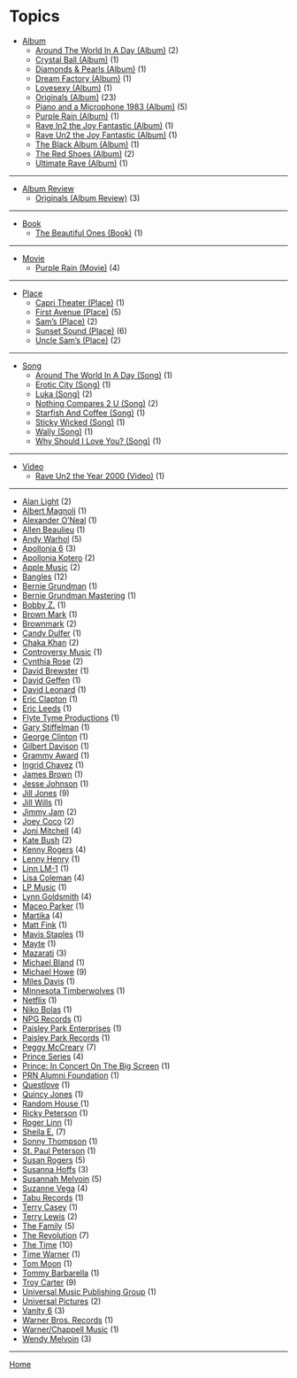 # Topics

  * [Album](./album/)
     * [Around The World In A Day (Album)](./album/around-the-world-in-a-day/) (2)
     * [Crystal Ball (Album)](./album/crystal-ball/) (1)
     * [Diamonds & Pearls (Album)](./album/diamonds-pearls/) (1)
     * [Dream Factory (Album)](./album/dream-factory/) (1)
     * [Lovesexy (Album)](./album/lovesexy/) (1)
     * [Originals (Album)](./album/originals/) (23)
     * [Piano and a Microphone 1983 (Album)](./album/piano-and-a-microphone-1983/) (5)
     * [Purple Rain (Album)](./album/purple-rain/) (1)
     * [Rave In2 the Joy Fantastic (Album)](./album/rave-in2-the-joy-fantastic/) (1)
     * [Rave Un2 the Joy Fantastic (Album)](./album/rave-un2-the-joy-fantastic/) (1)
     * [The Black Album (Album)](./album/the-black-album/) (1)
     * [The Red Shoes (Album)](./album/the-red-shoes/) (2)
     * [Ultimate Rave (Album)](./album/ultimate-rave/) (1)


----


  * [Album Review](./album-review/)
     * [Originals (Album Review)](./album-review/originals/) (3)


----


  * [Book](./book/)
     * [The Beautiful Ones (Book)](./book/the-beautiful-ones/) (1)


----


  * [Movie](./movie/)
     * [Purple Rain (Movie)](./movie/purple-rain/) (4)


----


  * [Place](./place/)
     * [Capri Theater  (Place)](./place/capri-theater/) (1)
     * [First Avenue (Place)](./place/first-avenue/) (5)
     * [Sam’s (Place)](./place/sam-s/) (2)
     * [Sunset Sound (Place)](./place/sunset-sound/) (6)
     * [Uncle Sam’s (Place)](./place/uncle-sam-s/) (2)


----


  * [Song](./song/)
     * [Around The World In A Day (Song)](./song/around-the-world-in-a-day/) (1)
     * [Erotic City (Song)](./song/erotic-city/) (1)
     * [Luka (Song)](./song/luka/) (2)
     * [Nothing Compares 2 U (Song)](./song/nothing-compares-2-u/) (2)
     * [Starfish And Coffee (Song)](./song/starfish-and-coffee/) (1)
     * [Sticky Wicked (Song)](./song/sticky-wicked/) (1)
     * [Wally (Song)](./song/wally/) (1)
     * [Why Should I Love You? (Song)](./song/why-should-i-love-you/) (1)


----


  * [Video](./video/)
     * [Rave Un2 the Year 2000 (Video)](./video/rave-un2-the-year-2000/) (1)

----

  * [Alan Light](./alan-light/) (2)
  * [Albert Magnoli](./albert-magnoli/) (1)
  * [Alexander O’Neal](./alexander-o-neal/) (1)
  * [Allen Beaulieu](./allen-beaulieu/) (1)
  * [Andy Warhol](./andy-warhol/) (5)
  * [Apollonia 6](./apollonia-6/) (3)
  * [Apollonia Kotero](./apollonia-kotero/) (2)
  * [Apple Music](./apple-music/) (2)
  * [Bangles](./bangles/) (12)
  * [Bernie Grundman](./bernie-grundman/) (1)
  * [Bernie Grundman Mastering](./bernie-grundman-mastering/) (1)
  * [Bobby Z.](./bobby-z/) (1)
  * [Brown Mark](./brown-mark/) (1)
  * [Brownmark](./brownmark/) (2)
  * [Candy Dulfer](./candy-dulfer/) (1)
  * [Chaka Khan](./chaka-khan/) (2)
  * [Controversy Music](./controversy-music/) (1)
  * [Cynthia Rose](./cynthia-rose/) (2)
  * [David Brewster](./david-brewster/) (1)
  * [David Geffen](./david-geffen/) (1)
  * [David Leonard](./david-leonard/) (1)
  * [Eric Clapton](./eric-clapton/) (1)
  * [Eric Leeds](./eric-leeds/) (1)
  * [Flyte Tyme Productions](./flyte-tyme-productions/) (1)
  * [Gary Stiffelman](./gary-stiffelman/) (1)
  * [George Clinton](./george-clinton/) (1)
  * [Gilbert Davison](./gilbert-davison/) (1)
  * [Grammy Award](./grammy-award/) (1)
  * [Ingrid Chavez](./ingrid-chavez/) (1)
  * [James Brown](./james-brown/) (1)
  * [Jesse Johnson](./jesse-johnson/) (1)
  * [Jill Jones](./jill-jones/) (9)
  * [Jill Wills](./jill-wills/) (1)
  * [Jimmy Jam](./jimmy-jam/) (2)
  * [Joey Coco](./joey-coco/) (2)
  * [Joni Mitchell](./joni-mitchell/) (4)
  * [Kate Bush](./kate-bush/) (2)
  * [Kenny Rogers](./kenny-rogers/) (4)
  * [Lenny Henry](./lenny-henry/) (1)
  * [Linn LM-1](./linn-lm-1/) (1)
  * [Lisa Coleman](./lisa-coleman/) (4)
  * [LP Music](./lp-music/) (1)
  * [Lynn Goldsmith](./lynn-goldsmith/) (4)
  * [Maceo Parker](./maceo-parker/) (1)
  * [Martika](./martika/) (4)
  * [Matt Fink](./matt-fink/) (1)
  * [Mavis Staples](./mavis-staples/) (1)
  * [Mayte](./mayte/) (1)
  * [Mazarati](./mazarati/) (3)
  * [Michael Bland](./michael-bland/) (1)
  * [Michael Howe](./michael-howe/) (9)
  * [Miles Davis](./miles-davis/) (1)
  * [Minnesota Timberwolves](./minnesota-timberwolves/) (1)
  * [Netflix](./netflix/) (1)
  * [Niko Bolas](./niko-bolas/) (1)
  * [NPG Records](./npg-records/) (1)
  * [Paisley Park Enterprises](./paisley-park-enterprises/) (1)
  * [Paisley Park Records](./paisley-park-records/) (1)
  * [Peggy McCreary](./peggy-mccreary/) (7)
  * [Prince Series](./prince-series/) (4)
  * [Prince: In Concert On The Big Screen](./prince-in-concert-on-the-big-screen/) (1)
  * [PRN Alumni Foundation](./prn-alumni-foundation/) (1)
  * [Questlove](./questlove/) (1)
  * [Quincy Jones](./quincy-jones/) (1)
  * [Random House ](./random-house/) (1)
  * [Ricky Peterson](./ricky-peterson/) (1)
  * [Roger Linn](./roger-linn/) (1)
  * [Sheila E.](./sheila-e/) (7)
  * [Sonny Thompson](./sonny-thompson/) (1)
  * [St. Paul Peterson](./st-paul-peterson/) (1)
  * [Susan Rogers](./susan-rogers/) (5)
  * [Susanna Hoffs](./susanna-hoffs/) (3)
  * [Susannah Melvoin](./susannah-melvoin/) (5)
  * [Suzanne Vega](./suzanne-vega/) (4)
  * [Tabu Records](./tabu-records/) (1)
  * [Terry Casey](./terry-casey/) (1)
  * [Terry Lewis](./terry-lewis/) (2)
  * [The Family](./the-family/) (5)
  * [The Revolution](./the-revolution/) (7)
  * [The Time](./the-time/) (10)
  * [Time Warner](./time-warner/) (1)
  * [Tom Moon](./tom-moon/) (1)
  * [Tommy Barbarella](./tommy-barbarella/) (1)
  * [Troy Carter](./troy-carter/) (9)
  * [Universal Music Publishing Group](./universal-music-publishing-group/) (1)
  * [Universal Pictures](./universal-pictures/) (2)
  * [Vanity 6](./vanity-6/) (3)
  * [Warner Bros. Records](./warner-bros-records/) (1)
  * [Warner/Chappell Music](./warner-chappell-music/) (1)
  * [Wendy Melvoin](./wendy-melvoin/) (3)

----

[Home](../)
